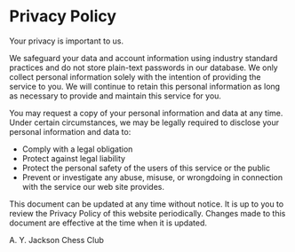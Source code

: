 # Privacy Policy

Your privacy is important to us.

We safeguard your data and account information using industry standard practices and do not store plain-text passwords in our database. We only collect personal information solely with the intention of providing the service to you. We will continue to retain this personal information as long as necessary to provide and maintain this service for you. 

You may request a copy of your personal information and data at any time. Under certain circumstances, we may be legally required to disclose your personal information and data to:

- Comply with a legal obligation
- Protect against legal liability
- Protect the personal safety of the users of this service or the public
- Prevent or investigate any abuse, misuse, or wrongdoing in connection with the service our web site provides.

This document can be updated at any time without notice. It is up to you to review the Privacy Policy of this website periodically. Changes made to this document are effective at the time when it is updated.

A. Y. Jackson Chess Club